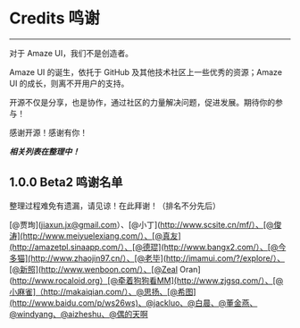 # Credits 鸣谢
---

对于 Amaze UI，我们不是创造者。

Amaze UI 的诞生，依托于 GitHub 及其他技术社区上一些优秀的资源；Amaze UI 的成长，则离不开用户的支持。

开源不仅是分享，也是协作，通过社区的力量解决问题，促进发展。期待你的参与！

感谢开源！感谢有你！

___相关列表在整理中！___

## 1.0.0 Beta2 鸣谢名单

整理过程难免有遗漏，请见谅！在此拜谢！（排名不分先后）

[@贾珣](jiaxun.jx@gmail.com）、[@小丁](http://www.scsite.cn/mf/）、[@俊涛](http://www.meiyuelexiang.com/）、[@真友](http://amazetpl.sinaapp.com/）、[@德琨](http://www.bangx2.com/）、[@今多猫](http://www.zhaojin97.cn/）、[@老毕](http://imamui.com/?/explore/）、[@新照](http://www.wenboon.com/）、[@Zeal Oran](http://www.rocaloid.org）[@牵着狗狗看MM](http://www.zjgsq.com/）、[@小麻雀]（http://makaiqian.com/）、@思扬、[@希图](http://www.baidu.com/p/ws26ws)、@jackluo、@白晨、@董金燕、@windyang、@aizheshu、@偶的天啊